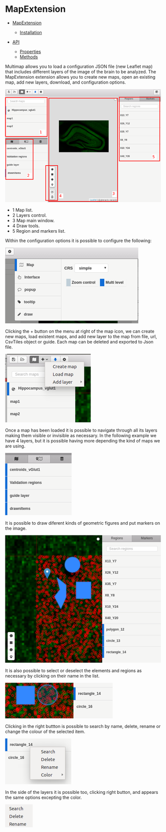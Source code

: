 # MapExtension

- [MapExtension](#mapextension)

	- [Installation](#installation)

- [API](#api)
	
	- [Properties](#properties)
	- [Methods](#methods)



Multimap allows you to load a configuration JSON file (new Leaflet map) that includes different layers of the image of the brain to be analyzed. The MapExtension extension allows you to create new maps, open an existing map, add new layers, download, and configuration options.


![picture](images/menumap.png)

- 1 Map list.
- 2 Layers control.
- 3 Map main window.
- 4 Draw tools.
- 5 Region and markers list.


Within the configuration options it is possible to configure the following:


![picture](images/configuracion.png)

Clicking the + button on the menu at right of the map icon, we can create new maps, load existent maps, and add new layer to the map from file, url, CsvTiles object or guide. Each map can be deleted and exported to Json file.

![picture](images/rightmenu.png)


Once a map has been loaded it is possible to navigate through all its layers making them visible or invisible as necessary. In the following example we have 4 layers, but it is possible having more depending the kind of maps we are using.


![picture](images/4layers.png)


It is possible to draw diferent kinds of geometric figures and put markers on the image.

![picture](images/regionandmarkers.png)


It is also possible to select or deselect the elements and regions as necessary by clicking on their name in the list.

![picture](images/selecteditems.png)

Clicking in the right buttton is possible to search by name, delete, rename or change the colour of the selected item.

![picture](images/rightbutton.png)

In the side of the layers it is possible too, clicking right button, and appears the same options excepting the color.

![picture](images/rightclicklayers.png)






